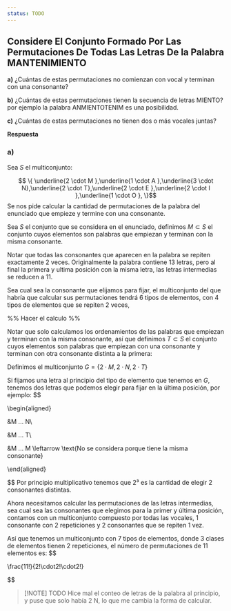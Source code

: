 ```yaml
---
status: TODO
---
```


## Considere El Conjunto Formado Por Las Permutaciones De Todas Las Letras De la Palabra MANTENIMIENTO

**a)** ¿Cuántas de estas permutaciones no comienzan con vocal y terminan con una consonante?

**b)** ¿Cuántas de estas permutaciones tienen la secuencia de letras MIENTO? por ejemplo la palabra ANMIENTOTENIM es una posibilidad.

**c)** ¿Cuántas de estas permutaciones no tienen dos o más vocales juntas?

**Respuesta**

### **a)**

Sea $S$ el multiconjunto:

$$
\{
\underline{2 \cdot M },\underline{1 \cdot A },\underline{3 \cdot N},\underline{2 \cdot T},\underline{2 \cdot E },\underline{2 \cdot I },\underline{1 \cdot O }, 
\}$$
Se nos pide calcular la cantidad de permutaciones de la palabra del enunciado que empieze y termine con una consonante.

Sea $S$ el conjunto que se considera en el enunciado, definimos $M \subset S$ el conjunto cuyos elementos son palabras que empiezan y terminan con la misma consonante.

Notar que todas las consonantes que aparecen en la palabra se repiten exactamente 2 veces. Originalmente la palabra contiene 13 letras, pero al final la primera y ultima posición con la misma letra, las letras intermedias se reducen a 11.

Sea cual sea la consonante que elijamos para fijar, el multiconjunto del que habría que calcular sus permutaciones tendrá 6 tipos de elementos, con 4 tipos de elementos que se repiten 2 veces, 


%% Hacer el calculo %%

Notar que solo calculamos los ordenamientos de las palabras que empiezan y terminan con la misma consonante, así que definimos $T \subset S$ el conjunto cuyos elementos son palabras que empiezan con una consonante y terminan con otra consonante distinta a la primera:

Definimos el multiconjunto $G = \{ 2 \cdot M, 2 \cdot N, 2 \cdot T  \}$

Si fijamos una letra al principio del tipo de elemento que tenemos en $G$, tenemos dos letras que podemos elegir para fijar en la última posición, por ejemplo:
$$  

\begin{aligned}

&M ... N\\

&M ... T\\

&M ... M \leftarrow \text{No se considera porque tiene la misma consonante}

\end{aligned}

$$
Por principio multiplicativo tenemos que $2³$ es la cantidad de elegir 2 consonantes distintas.

Ahora necesitamos calcular las permutaciones de las letras intermedias, sea cual sea las consonantes que elegimos para la primer y última posición, contamos con un multiconjunto compuesto por todas las vocales, 1 consonante con 2 repeticiones y 2 consonantes que se repiten 1 vez.

Así que tenemos un multiconjunto con 7 tipos de elementos, donde 3 clases de elementos tienen 2 repeticiones, el número de permutaciones de 11 elementos es:
$$

\frac{11!}{2!\cdot2!\cdot2!}

$$

> [!NOTE] TODO
> Hice mal el conteo de letras de la palabra al principio, y puse que solo había 2 N, lo que me cambia la forma de calcular.
